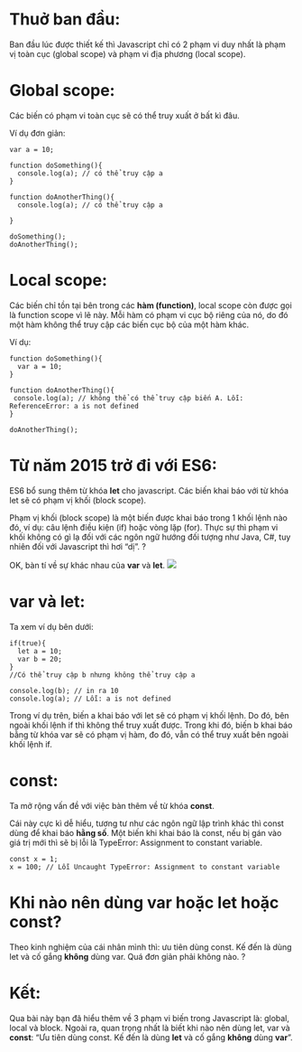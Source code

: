 # Thuở ban đầu:
Ban đầu lúc được thiết kế thì Javascript chỉ có 2 phạm vi duy nhất là phạm vị toàn cục (global scope) và phạm vi địa phương (local scope).
# Global scope:
Các biến có phạm vi toàn cục sẽ có thể truy xuất ở bất kì đâu.

Ví dụ đơn giản:
```
var a = 10;

function doSomething(){
  console.log(a); // có thể truy cập a
}

function doAnotherThing(){
  console.log(a); // có thể truy cập a

}

doSomething();
doAnotherThing();
```
# Local scope:
Các biến chỉ tồn tại bên trong các **hàm (function)**, local scope còn được gọi là function scope vì lẽ này. Mỗi hàm có phạm vi cục bộ riêng của nó, do đó một hàm không thể truy cập các biến cục bộ của một hàm khác.

Ví dụ:
```
function doSomething(){
  var a = 10;
}

function doAnotherThing(){
 console.log(a); // không thể có thể truy cập biến A. Lỗi: ReferenceError: a is not defined
}

doAnotherThing();
```

# Từ năm 2015 trở đi với ES6:
ES6 bổ sung thêm từ khóa **let** cho javascript.  Các biến khai báo với từ khóa let sẽ có phạm vị khối (block scope).

Phạm vị khối (block scope) là một biến được khai báo trong 1 khối lệnh nào đó, ví dụ: câu lệnh điều kiện (if) hoặc vòng lặp (for). Thực sự thì phạm vi khối không có gì lạ đối với các ngôn ngữ hướng đối tượng như Java, C#, tuy nhiên đối với Javascript thì hơi “dị”. ?

OK, bàn tí về sự khác nhau của **var** và **let**.
![](https://images.viblo.asia/14c97bf3-e0fb-4433-b602-731f705411cf.png)

# var và let:
Ta xem ví dụ bên dưới:
```
if(true){
  let a = 10;
  var b = 20;
}
//Có thể truy cập b nhưng không thể truy cập a

console.log(b); // in ra 10
console.log(a); // Lỗi: a is not defined
```

Trong ví dụ trên, biến a khai báo với let sẽ có phạm vị khối lệnh. Do đó, bên ngoài khối lệnh if thì không thể truy xuất được. Trong khi đó, biến b khai báo bằng từ khóa var sẽ có phạm vị hàm, đo đó, vẫn có thể truy xuất bên ngoài khối lệnh if.

# const:
Ta mở rộng vấn đề với việc bàn thêm về từ khóa **const**.

Cái này cực kì dễ hiểu, tương tư như các ngôn ngữ lập trình khác thì const dùng để khai báo **hằng số**. Một biến khi khai báo là const, nếu bị gán vào giá trị mới thì sẽ bị lỗi là TypeError: Assignment to constant variable.
```
const x = 1;
x = 100; // Lỗi Uncaught TypeError: Assignment to constant variable
```

# Khi nào nên dùng var hoặc let hoặc const?
Theo kinh nghiệm của cái nhân mình thì: ưu tiên dùng const. Kế đến là dùng let và cố gắng **không** dùng var. Quá đơn giản phải không nào. ?

# Kết:
Qua bài này bạn đã hiểu thêm về 3 phạm vi biến trong Javascript là: global, local và block. Ngoài ra, quan trọng nhất là biết khi nào nên dùng let, var và **const**:  “Ưu tiên dùng const. Kế đến là dùng **let** và cố gắng **không** dùng **var**”.